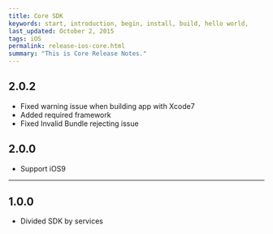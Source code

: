 ```yaml
---
title: Core SDK
keywords: start, introduction, begin, install, build, hello world,
last_updated: October 2, 2015
tags: iOS
permalink: release-ios-core.html
summary: "This is Core Release Notes."
---
```


## 2.0.2
* Fixed warning issue when building app with Xcode7
* Added required framework
* Fixed Invalid Bundle rejecting issue

## 2.0.0
* Support iOS9

---

## 1.0.0
* Divided SDK by services
